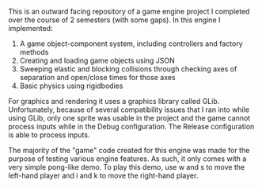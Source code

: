 This is an outward facing repository of a game engine project I completed over the course of 2 semesters (with some gaps).
In this engine I implemented:
1. A game object-component system, including controllers and factory methods
2. Creating and loading game objects using JSON
3. Sweeping elastic and blocking collisions through checking axes of separation and open/close times for those axes
4. Basic physics using rigidbodies

For graphics and rendering it uses a graphics library called GLib. 
Unfortunately, because of several compatibility issues that I ran into while using GLib, only one sprite was usable in the project and the game cannot process inputs while in the Debug configuration. The Release configuration is able to process inputs.

The majority of the "game" code created for this engine was made for the purpose of testing various engine features. As such, it only comes with a very simple pong-like demo. To play this demo, use w and s to move the left-hand player and i and k to move the right-hand player.
